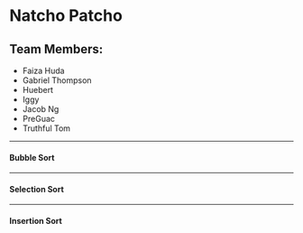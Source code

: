 # Natcho Patcho

## Team Members:
- Faiza Huda
- Gabriel Thompson
- Huebert
- Iggy
- Jacob Ng
- PreGuac
- Truthful Tom
_____________________
#### Bubble Sort

_____________________
#### Selection Sort

_____________________
#### Insertion Sort
